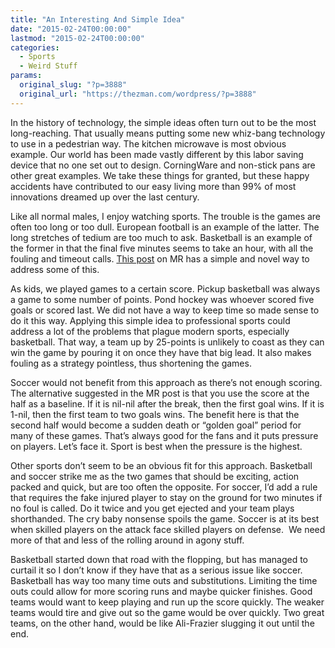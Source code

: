 ```yaml
---
title: "An Interesting And Simple Idea"
date: "2015-02-24T00:00:00"
lastmod: "2015-02-24T00:00:00"
categories:
  - Sports
  - Weird Stuff
params:
  original_slug: "?p=3888"
  original_url: "https://thezman.com/wordpress/?p=3888"
---
```


In the history of technology, the simple ideas often turn out to be the
most long-reaching. That usually means putting some new whiz-bang
technology to use in a pedestrian way. The kitchen microwave is most
obvious example. Our world has been made vastly different by this labor
saving device that no one set out to design. CorningWare and non-stick
pans are other great examples. We take these things for granted, but
these happy accidents have contributed to our easy living more than 99%
of most innovations dreamed up over the last century.

Like all normal males, I enjoy watching sports. The trouble is the games
are often too long or too dull. European football is an example of the
latter. The long stretches of tedium are too much to ask. Basketball is
an example of the former in that the final five minutes seems to take an
hour, with all the fouling and timeout calls.
<a href="http://tinyurl.com/q2cxmm2" rel="noopener" target="_blank">This
post</a> on MR has a simple and novel way to address some of this.

As kids, we played games to a certain score. Pickup basketball was
always a game to some number of points. Pond hockey was whoever scored
five goals or scored last. We did not have a way to keep time so made
sense to do it this way. Applying this simple idea to professional
sports could address a lot of the problems that plague modern sports,
especially basketball. That way, a team up by 25-points is unlikely to
coast as they can win the game by pouring it on once they have that big
lead. It also makes fouling as a strategy pointless, thus shortening the
games.

Soccer would not benefit from this approach as there’s not enough
scoring. The alternative suggested in the MR post is that you use the
score at the half as a baseline. If it is nil-nil after the break, then
the first goal wins. If it is 1-nil, then the first team to two goals
wins. The benefit here is that the second half would become a sudden
death or “golden goal” period for many of these games. That’s always
good for the fans and it puts pressure on players. Let’s face it. Sport
is best when the pressure is the highest.

Other sports don’t seem to be an obvious fit for this approach.
Basketball and soccer strike me as the two games that should be
exciting, action packed and quick, but are too often the opposite. For
soccer, I’d add a rule that requires the fake injured player to stay on
the ground for two minutes if no foul is called. Do it twice and you get
ejected and your team plays shorthanded. The cry baby nonsense spoils
the game. Soccer is at its best when skilled players on the attack face
skilled players on defense.  We need more of that and less of the
rolling around in agony stuff.

Basketball started down that road with the flopping, but has managed to
curtail it so I don’t know if they have that as a serious issue like
soccer. Basketball has way too many time outs and substitutions.
Limiting the time outs could allow for more scoring runs and maybe
quicker finishes. Good teams would want to keep playing and run up the
score quickly. The weaker teams would tire and give out so the game
would be over quickly. Two great teams, on the other hand, would be like
Ali-Frazier slugging it out until the end.
